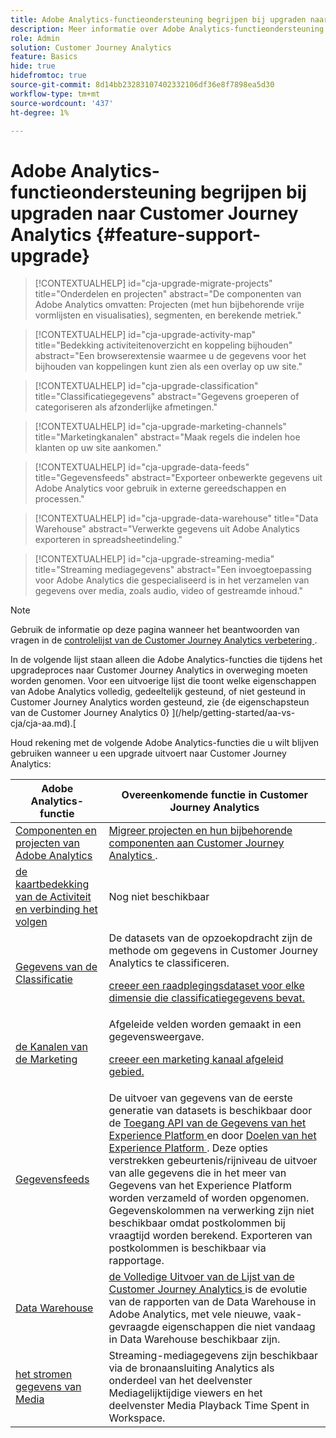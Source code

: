 ```yaml
---
title: Adobe Analytics-functieondersteuning begrijpen bij upgraden naar Customer Journey Analytics
description: Meer informatie over Adobe Analytics-functieondersteuning bij upgrades naar Customer Journey Analytics
role: Admin
solution: Customer Journey Analytics
feature: Basics
hide: true
hidefromtoc: true
source-git-commit: 8d14bb23283107402332106df36e8f7898ea5d30
workflow-type: tm+mt
source-wordcount: '437'
ht-degree: 1%

---
```


# Adobe Analytics-functieondersteuning begrijpen bij upgraden naar Customer Journey Analytics {#feature-support-upgrade}

<!-- markdownlint-disable MD034 -->

>[!CONTEXTUALHELP]
>id="cja-upgrade-migrate-projects"
>title="Onderdelen en projecten"
>abstract="De componenten van Adobe Analytics omvatten: Projecten (met hun bijbehorende vrije vormlijsten en visualisaties), segmenten, en berekende metriek."

<!-- markdownlint-enable MD034 -->

<!-- markdownlint-disable MD034 -->

>[!CONTEXTUALHELP]
>id="cja-upgrade-activity-map"
>title="Bedekking activiteitenoverzicht en koppeling bijhouden"
>abstract="Een browserextensie waarmee u de gegevens voor het bijhouden van koppelingen kunt zien als een overlay op uw site."

<!-- markdownlint-enable MD034 -->

<!-- markdownlint-disable MD034 -->

>[!CONTEXTUALHELP]
>id="cja-upgrade-classification"
>title="Classificatiegegevens"
>abstract="Gegevens groeperen of categoriseren als afzonderlijke afmetingen."

<!-- markdownlint-enable MD034 -->

<!-- markdownlint-disable MD034 -->

>[!CONTEXTUALHELP]
>id="cja-upgrade-marketing-channels"
>title="Marketingkanalen"
>abstract="Maak regels die indelen hoe klanten op uw site aankomen."

<!-- markdownlint-enable MD034 -->

<!-- markdownlint-disable MD034 -->

>[!CONTEXTUALHELP]
>id="cja-upgrade-data-feeds"
>title="Gegevensfeeds"
>abstract="Exporteer onbewerkte gegevens uit Adobe Analytics voor gebruik in externe gereedschappen en processen."

<!-- markdownlint-enable MD034 -->

<!-- markdownlint-disable MD034 -->

>[!CONTEXTUALHELP]
>id="cja-upgrade-data-warehouse"
>title="Data Warehouse"
>abstract="Verwerkte gegevens uit Adobe Analytics exporteren in spreadsheetindeling."

<!-- markdownlint-enable MD034 -->

<!-- markdownlint-disable MD034 -->

>[!CONTEXTUALHELP]
>id="cja-upgrade-streaming-media"
>title="Streaming mediagegevens"
>abstract="Een invoegtoepassing voor Adobe Analytics die gespecialiseerd is in het verzamelen van gegevens over media, zoals audio, video of gestreamde inhoud."

<!-- markdownlint-enable MD034 -->

>[!NOTE]
> 
>Gebruik de informatie op deze pagina wanneer het beantwoorden van vragen in de [ controlelijst van de Customer Journey Analytics verbetering ](https://gigazelle.github.io/cja-ttv/).

In de volgende lijst staan alleen die Adobe Analytics-functies die tijdens het upgradeproces naar Customer Journey Analytics in overweging moeten worden genomen. Voor een uitvoerige lijst die toont welke eigenschappen van Adobe Analytics volledig, gedeeltelijk gesteund, of niet gesteund in Customer Journey Analytics worden gesteund, zie {de eigenschapsteun van de Customer Journey Analytics 0} ](/help/getting-started/aa-vs-cja/cja-aa.md).[

Houd rekening met de volgende Adobe Analytics-functies die u wilt blijven gebruiken wanneer u een upgrade uitvoert naar Customer Journey Analytics:

| Adobe Analytics-functie | Overeenkomende functie in Customer Journey Analytics |
|---------|----------|
| [ Componenten en projecten van Adobe Analytics ](https://experienceleague.adobe.com/en/docs/analytics/analyze/analysis-workspace/build-workspace-project/freeform-overview) | [ Migreer projecten en hun bijbehorende componenten aan Customer Journey Analytics ](https://experienceleague.adobe.com/en/docs/analytics/admin/admin-tools/component-migration/prepare-component-migration). |
| [ de kaartbedekking van de Activiteit en verbinding het volgen ](https://experienceleague.adobe.com/en/docs/analytics/analyze/activity-map/overview) | Nog niet beschikbaar |
| [ Gegevens van de Classificatie ](https://experienceleague.adobe.com/en/docs/analytics/components/classifications/c-classifications) | De datasets van de opzoekopdracht zijn de methode om gegevens in Customer Journey Analytics te classificeren.<p>[ creeer een raadplegingsdataset voor elke dimensie die classificatiegegevens bevat.](/help/getting-started/cja-upgrade/cja-upgrade-dataset-lookup.md)</p> |
| [ de Kanalen van de Marketing ](https://experienceleague.adobe.com/en/docs/analytics/components/marketing-channels/c-getting-started-mchannel) | Afgeleide velden worden gemaakt in een gegevensweergave. <p>[ creeer een marketing kanaal afgeleid gebied.](/help/getting-started/cja-upgrade/cja-upgrade-marketing-channel.md)</p> |
| [Gegevensfeeds](https://experienceleague.adobe.com/en/docs/analytics/export/analytics-data-feed/data-feed-overview) | De uitvoer van gegevens van de eerste generatie van datasets is beschikbaar door de [ Toegang API van de Gegevens van het Experience Platform ](https://experienceleague.adobe.com/docs/experience-platform/data-access/api.html) en door [ Doelen van het Experience Platform ](https://experienceleague.adobe.com/docs/experience-platform/destinations/ui/activate/export-datasets.html). Deze opties verstrekken gebeurtenis/rijniveau de uitvoer van alle gegevens die in het meer van Gegevens van het Experience Platform worden verzameld of worden opgenomen. Gegevenskolommen na verwerking zijn niet beschikbaar omdat postkolommen bij vraagtijd worden berekend. Exporteren van postkolommen is beschikbaar via rapportage. |
| [Data Warehouse](https://experienceleague.adobe.com/en/docs/analytics/export/data-warehouse/data-warehouse) | [ de Volledige Uitvoer van de Lijst van de Customer Journey Analytics ](/help/analysis-workspace/export/export-cloud.md) is de evolutie van de rapporten van de Data Warehouse in Adobe Analytics, met vele nieuwe, vaak-gevraagde eigenschappen die niet vandaag in Data Warehouse beschikbaar zijn. |
| [ het stromen gegevens van Media ](https://experienceleague.adobe.com/en/docs/media-analytics/using/media-overview) | Streaming-mediagegevens zijn beschikbaar via de bronaansluiting Analytics als onderdeel van het deelvenster Mediagelijktijdige viewers en het deelvenster Media Playback Time Spent in Workspace. |

